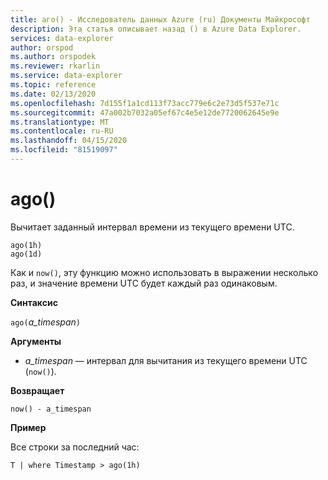 ```yaml
---
title: аго() - Исследователь данных Azure (ru) Документы Майкрософт
description: Эта статья описывает назад () в Azure Data Explorer.
services: data-explorer
author: orspod
ms.author: orspodek
ms.reviewer: rkarlin
ms.service: data-explorer
ms.topic: reference
ms.date: 02/13/2020
ms.openlocfilehash: 7d155f1a1cd113f73acc779e6c2e73d5f537e71c
ms.sourcegitcommit: 47a002b7032a05ef67c4e5e12de7720062645e9e
ms.translationtype: MT
ms.contentlocale: ru-RU
ms.lasthandoff: 04/15/2020
ms.locfileid: "81519097"
---
```

# <a name="ago"></a>ago()

Вычитает заданный интервал времени из текущего времени UTC.

```kusto
ago(1h)
ago(1d)
```

Как и `now()`, эту функцию можно использовать в выражении несколько раз, и значение времени UTC будет каждый раз одинаковым.

**Синтаксис**

`ago(`*a_timespan*`)`

**Аргументы**

* *a_timespan* — интервал для вычитания из текущего времени UTC (`now()`).

**Возвращает**

`now() - a_timespan`

**Пример**

Все строки за последний час:

```kusto
T | where Timestamp > ago(1h)
```